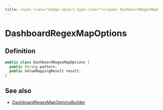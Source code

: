 ```yaml
---
title: <span class="badge object-type-class"></span> DashboardRegexMapOptions
---
```

# <span class="badge object-type-class"></span> DashboardRegexMapOptions

## Definition

```java
public class DashboardRegexMapOptions {
  public String pattern;
  public ValueMappingResult result;
}
```
## See also

 * <span class="badge builder"></span> [DashboardRegexMapOptionsBuilder](./builder-DashboardRegexMapOptionsBuilder.md)
